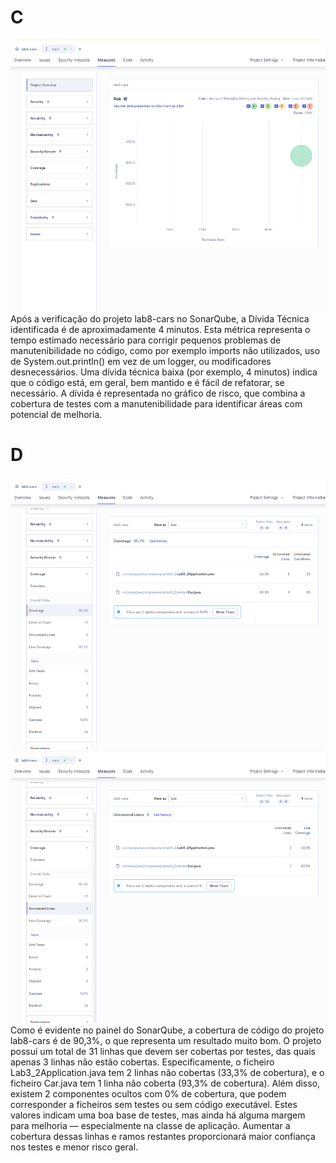 # C
![alt text](image.png)
Após a verificação do projeto lab8-cars no SonarQube, a Dívida Técnica identificada é de aproximadamente 4 minutos.
Esta métrica representa o tempo estimado necessário para corrigir pequenos problemas de manutenibilidade no código, como por exemplo imports não utilizados, uso de System.out.println() em vez de um logger, ou modificadores desnecessários.
Uma dívida técnica baixa (por exemplo, 4 minutos) indica que o código está, em geral, bem mantido e é fácil de refatorar, se necessário. A dívida é representada no gráfico de risco, que combina a cobertura de testes com a manutenibilidade para identificar áreas com potencial de melhoria.
 
# D
![alt text](image-1.png)
![alt text](image-2.png)
Como é evidente no painel do SonarQube, a cobertura de código do projeto lab8-cars é de 90,3%, o que representa um resultado muito bom.
O projeto possui um total de 31 linhas que devem ser cobertas por testes, das quais apenas 3 linhas não estão cobertas.
Especificamente, o ficheiro Lab3_2Application.java tem 2 linhas não cobertas (33,3% de cobertura), e o ficheiro Car.java tem 1 linha não coberta (93,3% de cobertura).
Além disso, existem 2 componentes ocultos com 0% de cobertura, que podem corresponder a ficheiros sem testes ou sem código executável.
Estes valores indicam uma boa base de testes, mas ainda há alguma margem para melhoria — especialmente na classe de aplicação. Aumentar a cobertura dessas linhas e ramos restantes proporcionará maior confiança nos testes e menor risco geral.